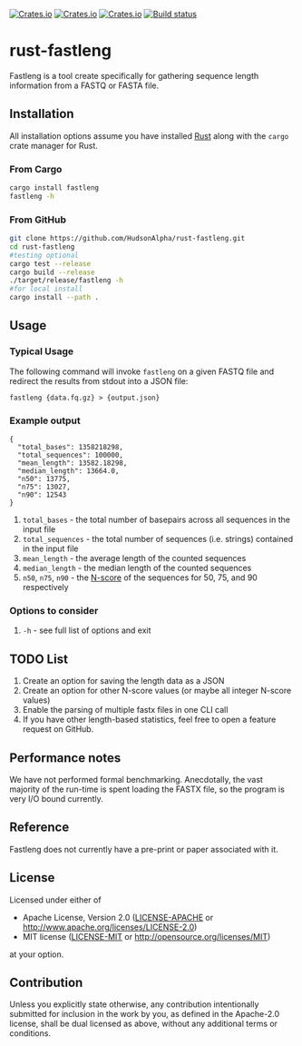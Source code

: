 [![Crates.io](https://img.shields.io/crates/d/fastleng.svg)](https://crates.io/crates/fastleng)
[![Crates.io](https://img.shields.io/crates/v/fastleng.svg)](https://crates.io/crates/fastleng)
[![Crates.io](https://img.shields.io/crates/l/fastleng.svg)](https://crates.io/crates/fastleng)
[![Build status](https://github.com/HudsonAlpha/rust-fastleng/actions/workflows/quickstart-ci.yml/badge.svg)](https://github.com/HudsonAlpha/rust-fastleng/actions)

# rust-fastleng
Fastleng is a tool create specifically for gathering sequence length information from a FASTQ or FASTA file.

## Installation
All installation options assume you have installed [Rust](https://www.rust-lang.org) along with the `cargo` crate manager for Rust.

### From Cargo
```bash
cargo install fastleng
fastleng -h
```

### From GitHub
```bash 
git clone https://github.com/HudsonAlpha/rust-fastleng.git
cd rust-fastleng
#testing optional
cargo test --release
cargo build --release
./target/release/fastleng -h
#for local install
cargo install --path .
```

## Usage
### Typical Usage
The following command will invoke `fastleng` on a given FASTQ file and redirect the results from stdout into a JSON file:
```
fastleng {data.fq.gz} > {output.json}
```

### Example output
```
{
  "total_bases": 1358218298,
  "total_sequences": 100000,
  "mean_length": 13582.18298,
  "median_length": 13664.0,
  "n50": 13775,
  "n75": 13027,
  "n90": 12543
}
```
1. `total_bases` - the total number of basepairs across all sequences in the input file
2. `total_sequences` - the total number of sequences (i.e. strings) contained in the input file
3. `mean_length` - the average length of the counted sequences
4. `median_length` - the median length of the counted sequences
5. `n50`, `n75`, `n90` - the [N-score](https://en.wikipedia.org/wiki/N50,_L50,_and_related_statistics) of the sequences for 50, 75, and 90 respectively 

### Options to consider
1. `-h` - see full list of options and exit

## TODO List
1. Create an option for saving the length data as a JSON
3. Create an option for other N-score values (or maybe all integer N-score values)
4. Enable the parsing of multiple fastx files in one CLI call
5. If you have other length-based statistics, feel free to open a feature request on GitHub.

## Performance notes
We have not performed formal benchmarking.
Anecdotally, the vast majority of the run-time is spent loading the FASTX file, so the program is very I/O bound currently.

## Reference
Fastleng does not currently have a pre-print or paper associated with it.

## License
Licensed under either of

 * Apache License, Version 2.0
   ([LICENSE-APACHE](LICENSE-APACHE) or http://www.apache.org/licenses/LICENSE-2.0)
 * MIT license
   ([LICENSE-MIT](LICENSE-MIT) or http://opensource.org/licenses/MIT)

at your option.

## Contribution
Unless you explicitly state otherwise, any contribution intentionally submitted
for inclusion in the work by you, as defined in the Apache-2.0 license, shall be
dual licensed as above, without any additional terms or conditions.